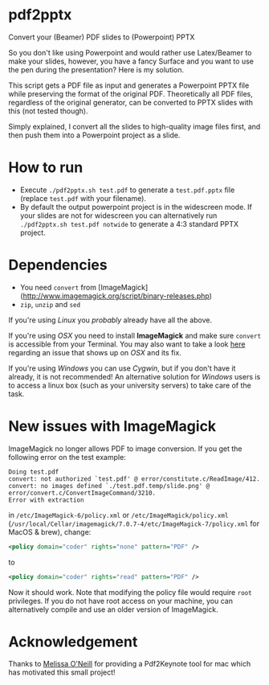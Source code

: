 # pdf2pptx
Convert your (Beamer) PDF slides to (Powerpoint) PPTX

So you don't like using Powerpoint and would rather use Latex/Beamer to make your slides,
however, you have a fancy Surface and you want to use the pen during the presentation? Here is my solution.

This script gets a PDF file as input and generates a Powerpoint PPTX file while preserving the format of the original PDF. Theoretically all PDF files, regardless of the original generator, can be converted to PPTX slides with this (not tested though).

Simply explained, I convert all the slides to high-quality image files first, and then push them into a Powerpoint project as a slide.

# How to run
* Execute `./pdf2pptx.sh test.pdf` to generate a `test.pdf.pptx` file  (replace `test.pdf` with your filename).
* By default the output powerpoint project is in the widescreen mode. If your slides are not for widescreen you can alternatively run `./pdf2pptx.sh test.pdf notwide` to generate a 4:3 standard PPTX project.

# Dependencies
* You need `convert` from [ImageMagick] (http://www.imagemagick.org/script/binary-releases.php)
* `zip`, `unzip` and `sed`

If you're using *Linux* you *probably* already have all the above.

If you're using *OSX* you need to install **ImageMagick** and make sure `convert` is accessible from your Terminal. You may also want to take a look [here](https://github.com/ashafaei/pdf2pptx/issues/1) regarding an issue that shows up on *OSX* and its fix.

If you're using *Windows* you can use *Cygwin*, but if you don't have it already, it is not recommended!
An alternative solution for *Windows* users is to access a linux box (such as your university servers) to take care of the task.

# New issues with ImageMagick
ImageMagick no longer allows PDF to image conversion. If you get the following error on the test example:

```
Doing test.pdf
convert: not authorized `test.pdf' @ error/constitute.c/ReadImage/412.
convert: no images defined `./test.pdf.temp/slide.png' @ error/convert.c/ConvertImageCommand/3210.
Error with extraction
```

in `/etc/ImageMagick-6/policy.xml` or `/etc/ImageMagick/policy.xml` (`/usr/local/Cellar/imagemagick/7.0.7-4/etc/ImageMagick-7/policy.xml` for MacOS & brew), change:

```XML
<policy domain="coder" rights="none" pattern="PDF" />
```

to

```XML
<policy domain="coder" rights="read" pattern="PDF" />
```

Now it should work. Note that modifying the policy file would require `root` privileges. If you do not have root access on your machine, you can alternatively compile and use an older version of ImageMagick.


# Acknowledgement
Thanks to [Melissa O'Neill](https://www.cs.hmc.edu/~oneill/freesoftware/pdftokeynote.html) for providing a Pdf2Keynote tool for mac which has motivated this small project!
